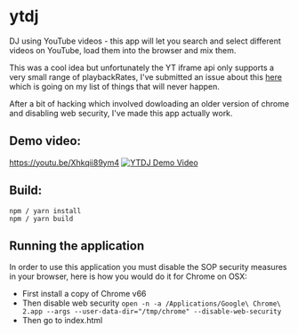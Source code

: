 # ytdj

DJ using YouTube videos - this app will let you search and select different
videos on YouTube, load them into the browser and mix them.

This was a cool idea but unfortunately the YT iframe api only supports a very
small range of playbackRates, I've submitted an issue about this [here](https://github.com/youtube/api-samples/issues/190) which is going on my list of things that will never happen.

After a bit of hacking which involved dowloading an older version of chrome and disabling web security, I've made this app actually work.

## Demo video:

https://youtu.be/Xhkqii89ym4
[![YTDJ Demo Video](https://img.youtube.com/vi/Xhkqii89ym4/0.jpg)](https://www.youtube.com/watch?v=Xhkqii89ym4)


## Build:

```
npm / yarn install
npm / yarn build
```

## Running the application

In order to use this application you must disable the SOP security measures in your browser, here is how you would do it for Chrome on OSX:

* First install a copy of Chrome v66
* Then disable web security `open -n -a /Applications/Google\ Chrome\ 2.app --args --user-data-dir="/tmp/chrome" --disable-web-security`
* Then go to index.html
